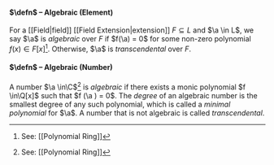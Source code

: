#### $\defn$ – Algebraic (Element)
For a [[Field|field]] [[Field Extension|extension]] $F \subseteq L$ and $\a \in L$, we say $\a$ is *algebraic* over $F$ if $f(\a) = 0$ for some non-zero polynomial $f(x) \in F[x]$[^1]. Otherwise, $\a$ is *transcendental* over $F$.

[^1]: See: [[Polynomial Ring]]

#### $\defn$ – Algebraic (Number)
A number $\a \in\C$[^1] is *algebraic* if there exists a monic polynomial $f \in\Q[x]$ such 
that $f (\a ) = 0$. The *degree* of an algebraic number is the smallest degree of any 
such polynomial, which is called a *minimal polynomial* for $\a$. A number that is 
not algebraic is called *transcendental*.

[^1]: Notation: [[Complex Numbers]]